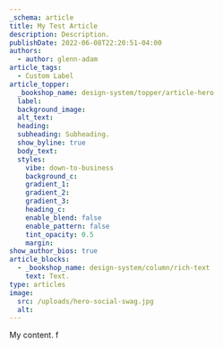 ```yaml
---
_schema: article
title: My Test Article
description: Description.
publishDate: 2022-06-08T22:20:51-04:00
authors:
  - author: glenn-adam
article_tags:
  - Custom Label
article_topper:
  _bookshop_name: design-system/topper/article-hero
  label:
  background_image:
  alt_text:
  heading:
  subheading: Subheading.
  show_byline: true
  body_text:
  styles:
    vibe: down-to-business
    background_c:
    gradient_1:
    gradient_2:
    gradient_3:
    heading_c:
    enable_blend: false
    enable_pattern: false
    tint_opacity: 0.5
    margin:
show_author_bios: true
article_blocks:
  - _bookshop_name: design-system/column/rich-text
    text: Text.
type: articles
image:
  src: /uploads/hero-social-swag.jpg
  alt:
---
```

My content. f